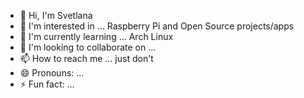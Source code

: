 - 👋 Hi, I'm Svetlana
- 👀 I'm interested in ... Raspberry Pi and Open Source projects/apps
- 🌱 I'm currently learning ... Arch Linux
- 💞️ I'm looking to collaborate on ...
- 📫 How to reach me ... just don't
- 😄 Pronouns: ...
- ⚡ Fun fact: ...

<!---
svetixoxo/svetixoxo is a ✨ special ✨ repository because its `README.md` (this file) appears on your GitHub profile.
You can click the Preview link to take a look at your changes.
--->
